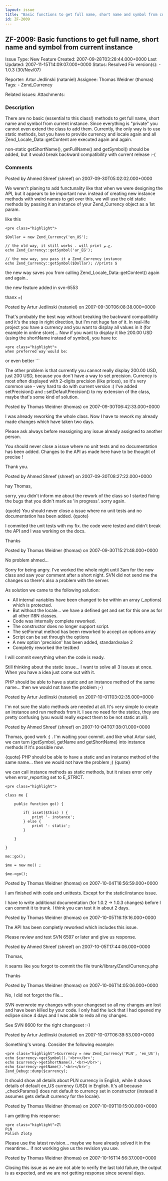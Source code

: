 ```yaml
---
layout: issue
title: "Basic functions to get full name, short name and symbol from current instance"
id: ZF-2009
---
```


ZF-2009: Basic functions to get full name, short name and symbol from current instance
--------------------------------------------------------------------------------------

 Issue Type: New Feature Created: 2007-09-28T03:28:44.000+0000 Last Updated: 2007-11-15T14:09:07.000+0000 Status: Resolved Fix version(s): - 1.0.3 (30/Nov/07)
 
 Reporter:  Artur Jedlinski (nataniel)  Assignee:  Thomas Weidner (thomas)  Tags: - Zend\_Currency
 
 Related issues: 
 Attachments: 
### Description

There are no basic (essential to this class!) methods to get full name, short name and symbol from current instance. Since everything is "private" you cannot even extend the class to add them. Currently, the only way is to use static methods, but you have to provide currency and locale again and all Zend\_Locale\_Data::getContent are executed again and again.

non-static getShortName(), getFullName() and getSymbol() should be added, but it would break backward compatibility with current release :-(

 

 

### Comments

Posted by Ahmed Shreef (shreef) on 2007-09-30T05:02:02.000+0000

We weren't planing to add functunality like that when we were designing the API, but it appears to be important now. instead of creating new instance methods with weird names to get over this, we will use the old static methods by passing it an instance of your Zend\_Currency object as a 1st param.

like this

 
    <pre class="highlight">
    
    $Dollar = new Zend_Currency('en_US');
    
    // the old way, it still works . will print ج.م.
    echo Zend_Currency::getSymbol('ar_EG');
    
    // the new way, you pass it a Zend_Currency instance
    echo Zend_Currency::getSymbol($Dollar); //prints $


the new way saves you from calling Zend\_Locale\_Data::getContent() again and again..

the new feature added in svn-6553

thanx =)

 

 

Posted by Artur Jedlinski (nataniel) on 2007-09-30T06:08:38.000+0000

That's probably the best way without breaking the backward compatibility and it's the step in right direction, but I'm not huge fan of it. In real-life project you have a currency and you want to display all values in it (for example in online store)... Now if you want to display it like 200.00 USD (using the shortName instead of symbol), you have to:

 
    <pre class="highlight">
    when preferred way would be:


or even better ```

The other problem is that currently you cannot really display 200.00 USD, just 200 USD, because you don't have a way to set precision. Currency is most often displayed with 2-digits precision (like prices), so it's very common use - very hard to do with current version :) I've added setPrecision() and ::setDefaultPrecision() to my extension of the class, maybe that's some kind of solution.

 

 

Posted by Thomas Weidner (thomas) on 2007-09-30T06:42:33.000+0000

I was already reworking the whole class. Now I have to rework my already made changes which have taken two days.

Please ask always before reassigning any issue already assigned to another person.

You should never close a issue where no unit tests and no documentation has been added. Changes to the API as made here have to be thought of precise !

Thank you.

 

 

Posted by Ahmed Shreef (shreef) on 2007-09-30T08:27:22.000+0000

hay Thomas,

sorry, you didn't inform me about the rework of the class so I started fixing the bugs that you didn't mark as 'in progress'. sorry again.

{quote} You should never close a issue where no unit tests and no documentation has been added. {quote}

I commited the unit tests with my fix. the code were tested and didn't break the API and I was working on the docs.

Thanks

 

 

Posted by Thomas Weidner (thomas) on 2007-09-30T15:21:48.000+0000

No problem ahmed...

Sorry for being angry. I've worked the whole night until 3am for the new class and saw your comment after a short night. SVN did not send me the changes so there's also a problem with the server.

As solution we came to the following solution:

- All internal variables have been changed to be within an array (\_options) which is protected.
- But without the locale... we have a defined get and set for this one as for all other I18N classes.
- Code was internally complete reworked.
- The constructor does no longer support script.
- The setFormat method has been reworked to accept an options array
- Script can be set through the options
- A new option 'precision' has been added, standardvalue 2
- Completly reworked the testbed

I will commit everything when the code is ready.

Still thinking about the static issue... I want to solve all 3 issues at once. When you have a idea just come out with it.

PHP should be able to have a static and an instance method of the same name... then we would not have the problem ;-)

 

 

Posted by Artur Jedlinski (nataniel) on 2007-10-01T03:02:35.000+0000

I'm not sure the static methods are needed at all. It's very simple to create an instance and run methods from it. I see no need for the statics, they are pretty confusing (you would really expect them to be not static at all).

 

 

Posted by Ahmed Shreef (shreef) on 2007-10-04T07:38:01.000+0000

Thomas, good work :) . I'm waiting your commit. and like what Artur said, we can turn (getSymbol, getName and getShortName) into instance methods if it's possible now.

{quote} PHP should be able to have a static and an instance method of the same name... then we would not have the problem ;) {quote}

we can call instance methods as static methods, but it raises error only when error\_reporting set to E\_STRICT.

 
    <pre class="highlight">
    
    class me {
    
        public function go() {
    
            if( isset($this) ) {
                print '- instance';
            } else {
                print '- static';
            }
    
        }
    
    }
    
    me::go();
    
    $me = new me() ;
    
    $me->go();
    


 

 

Posted by Thomas Weidner (thomas) on 2007-10-04T16:56:59.000+0000

I am finished with code and unittests. Except for the static/instance issue.

I have to write additional documentation (for 1.0.2 -> 1.0.3 changes) before I can commit it to trunk. I think you can test it in about 2 days.

 

 

Posted by Thomas Weidner (thomas) on 2007-10-05T16:19:16.000+0000

The API has been completly reworked which includes this issue.

Please review and test SVN 6597 or later and give us response.

 

 

Posted by Ahmed Shreef (shreef) on 2007-10-05T17:44:06.000+0000

Thomas,

it seams like you forgot to commit the file trunk/library/Zend/Currency.php

Thanks

 

 

Posted by Thomas Weidner (thomas) on 2007-10-06T14:05:06.000+0000

No, I did not forgot the file...

SVN overwrote my changes with your changeset so all my changes are lost and have been killed by your code. I only had the luck that I had opened my eclipse since 4 days and I was able to redo all my changes.

See SVN 6600 for the right changeset :-)

 

 

Posted by Artur Jedlinski (nataniel) on 2007-10-07T06:39:53.000+0000

Something's wrong. Consider the following example:

 
    <pre class="highlight">$currency = new Zend_Currency('PLN', 'en_US');
    echo $currency->getSymbol().'<br></br>';
    echo $currency->getShortName().'<br></br>';
    echo $currency->getName().'<br></br>';
    Zend_Debug::dump($currency);

It should show all details about PLN currency in English, while it shows details of default en\_US currency (USD) in English. It's all because \_checkParams() does not default to currency set in constructor (instead it assumes gets default currency for the locale).

 

 

Posted by Thomas Weidner (thomas) on 2007-10-09T10:15:00.000+0000

I am getting this response:

 
    <pre class="highlight">Zl
    PLN
    Polish Zloty

Please use the latest revision... maybe we have already solved it in the meantime... if not working give us the revision you use.

 

 

Posted by Thomas Weidner (thomas) on 2007-10-16T14:56:37.000+0000

Closing this issue as we are not able to verify the last told failure, the output is as expected, and we are not getting response since several days.

 

 